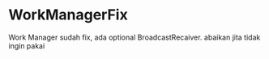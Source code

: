 # WorkManagerFix
 Work Manager sudah fix, ada optional BroadcastRecaiver. abaikan jita tidak ingin pakai
